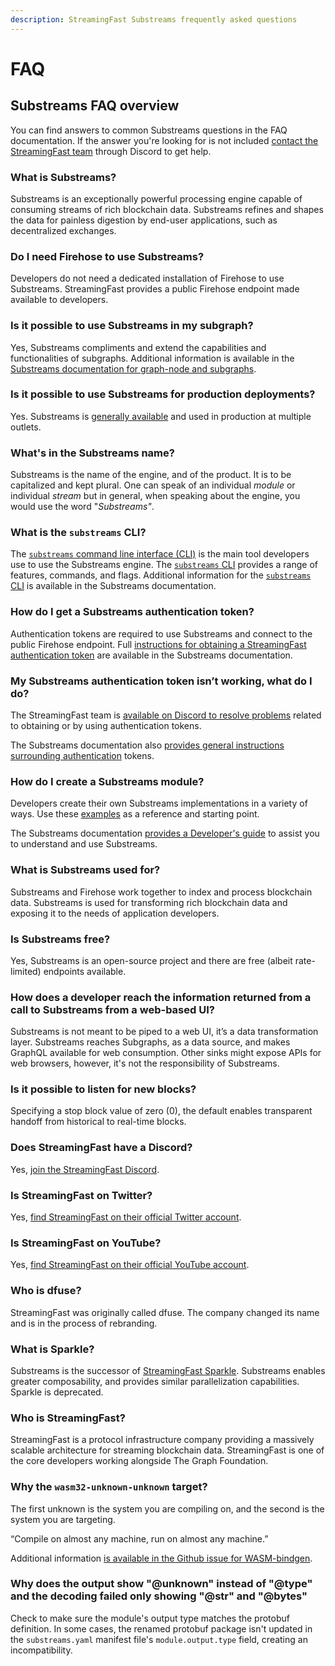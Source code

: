 ```yaml
---
description: StreamingFast Substreams frequently asked questions
---
```


# FAQ

## **Substreams FAQ overview**

You can find answers to common Substreams questions in the FAQ documentation. If the answer you're looking for is not included [contact the StreamingFast team](https://discord.gg/mYPcRAzeVN) through Discord to get help.

### **What is Substreams?**

Substreams is an exceptionally powerful processing engine capable of consuming streams of rich blockchain data. Substreams refines and shapes the data for painless digestion by end-user applications, such as decentralized exchanges.

### **Do I need Firehose to use Substreams?**

Developers do not need a dedicated installation of Firehose to use Substreams. StreamingFast provides a public Firehose endpoint made available to developers.

### **Is it possible to use Substreams in my subgraph?**

Yes, Substreams compliments and extend the capabilities and functionalities of subgraphs. Additional information is available in the [Substreams documentation for graph-node and subgraphs](https://substreams.streamingfast.io/reference-and-specs/graph-node-setup).

### **Is it possible to use Substreams for production deployments?**

Yes. Substreams is [generally available](https://streamingfastio.medium.com/substreams-reach-general-availability-48272f6e942e) and used in production at multiple outlets.

### **What's in the Substreams name?**

Substreams is the name of the engine, and of the product. It is to be capitalized and kept plural. One can speak of an individual _module_ or individual _stream_ but in general, when speaking about the engine, you would use the word "_Substreams"_.&#x20;

### **What is the `substreams` CLI?**

The [`substreams` command line interface (CLI)](command-line-interface.md) is the main tool developers use to use the Substreams engine. The [`substreams` CLI](command-line-interface.md) provides a range of features, commands, and flags. Additional information for the [`substreams` CLI](command-line-interface.md) is available in the Substreams documentation.

### **How do I get a Substreams authentication token?**

Authentication tokens are required to use Substreams and connect to the public Firehose endpoint. Full [instructions for obtaining a StreamingFast authentication token](https://substreams.streamingfast.io/reference-and-specs/authentication) are available in the Substreams documentation.

### **My Substreams authentication token isn’t working, what do I do?**

The StreamingFast team is [available on Discord to resolve problems](https://discord.gg/Ugc7KtkA) related to obtaining or by using authentication tokens.

The Substreams documentation also [provides general instructions surrounding authentication](https://substreams.streamingfast.io/reference-and-specs/authentication) tokens.

### **How do I create a Substreams module?**

Developers create their own Substreams implementations in a variety of ways. Use these [examples](reference-and-specs/examples.md) as a reference and starting point.

The Substreams documentation [provides a Developer's guide](https://substreams.streamingfast.io/developer-guide/overview) to assist you to understand and use Substreams.

### **What is Substreams used for?**

Substreams and Firehose work together to index and process blockchain data. Substreams is used for transforming rich blockchain data and exposing it to the needs of application developers.

### **Is Substreams free?**

Yes, Substreams is an open-source project and there are free (albeit rate-limited) endpoints  available.

### **How does a developer reach the information returned from a call to Substreams from a web-based UI?**

Substreams is not meant to be piped to a web UI, it’s a data transformation layer. Substreams reaches Subgraphs, as a data source, and makes GraphQL available for web consumption. Other sinks might expose APIs for web browsers, however, it's not the responsibility of Substreams.

### Is it possible to listen for new blocks?

Specifying a stop block value of zero (0), the default enables transparent handoff from historical to real-time blocks.

### **Does StreamingFast have a Discord?**

Yes, [join the StreamingFast Discord](https://discord.gg/Ugc7KtkA).

### **Is StreamingFast on Twitter?**

Yes, [find StreamingFast on their official Twitter account](https://twitter.com/streamingfastio).

### **Is StreamingFast on YouTube?**

Yes, [find StreamingFast on their official YouTube account](https://www.youtube.com/c/streamingfast).

### **Who is dfuse?**

StreamingFast was originally called dfuse. The company changed its name and is in the process of rebranding.

### What is Sparkle?

Substreams is the successor of [StreamingFast Sparkle](https://github.com/streamingfast/sparkle). Substreams enables greater composability, and provides similar parallelization capabilities. Sparkle is deprecated.

### **Who is StreamingFast?**

StreamingFast is a protocol infrastructure company providing a massively scalable architecture for streaming blockchain data. StreamingFast is one of the core developers working alongside The Graph Foundation.

### Why the `wasm32-unknown-unknown` target?

The first unknown is the system you are compiling on, and the second is the system you are targeting.

“Compile on almost any machine, run on almost any machine.”

Additional information [is available in the Github issue for WASM-bindgen](https://github.com/rustwasm/wasm-bindgen/issues/979).

### Why does the output show "@unknown" instead of "@type" and the decoding failed only showing "@str" and "@bytes"

Check to make sure the module's output type matches the protobuf definition. In some cases, the renamed protobuf package isn't updated in the `substreams.yaml` manifest file's `module.output.type` field, creating an incompatibility.
